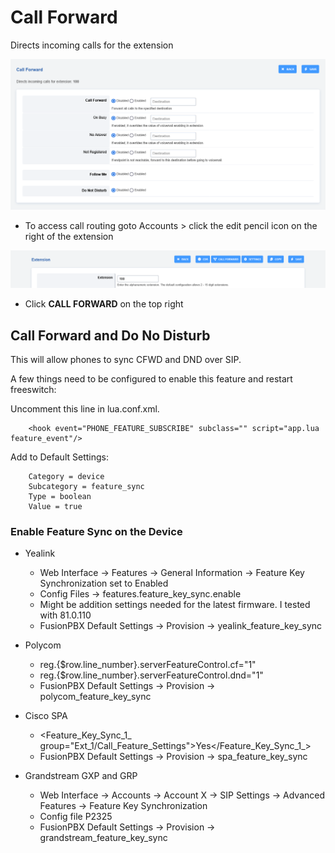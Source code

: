# Call Forward

Directs incoming calls for the extension

![image](../_static/images/applications/call_forward/fusionpbx_call_forward1.png)

-   To access call routing goto Accounts \> click the edit pencil icon
    on the right of the extension

![image](../_static/images/applications/call_forward/fusionpbx_call_forward2.png)

-   Click **CALL FORWARD** on the top right

## Call Forward and Do No Disturb

This will allow phones to sync CFWD and DND over SIP.

A few things need to be configured to enable this feature and restart
freeswitch:

Uncomment this line in lua.conf.xml.
```
    <hook event="PHONE_FEATURE_SUBSCRIBE" subclass="" script="app.lua feature_event"/>
```

Add to Default Settings:
```
    Category = device
    Subcategory = feature_sync
    Type = boolean
    Value = true
```

### Enable Feature Sync on the Device

-   Yealink
    -   Web Interface -> Features -> General Information -> Feature Key Synchronization set to Enabled
    -   Config Files -> features.feature_key_sync.enable
    -   Might be addition settings needed for the latest firmware. I tested with 81.0.110
    -   FusionPBX Default Settings -> Provision -> yealink_feature_key_sync
    
-   Polycom
    -   reg.{$row.line_number}.serverFeatureControl.cf="1"
    -   reg.{$row.line_number}.serverFeatureControl.dnd="1"
    -   FusionPBX Default Settings -> Provision -> polycom_feature_key_sync

-   Cisco SPA
    -   <Feature_Key_Sync_1_ group="Ext_1/Call_Feature_Settings">Yes</Feature_Key_Sync_1_>
    -   FusionPBX Default Settings -> Provision -> spa_feature_key_sync

-   Grandstream GXP and GRP
    -   Web Interface -> Accounts -> Account X -> SIP Settings -> Advanced Features -> Feature Key Synchronization
    -   Config file P2325
    -   FusionPBX Default Settings -> Provision -> grandstream_feature_key_sync
